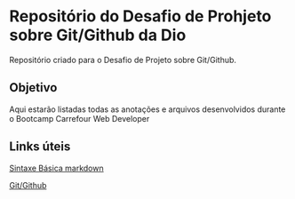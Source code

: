 # Repositório do Desafio de Prohjeto sobre Git/Github da Dio
Repositório criado para o Desafio de Projeto sobre Git/Github.

## Objetivo

Aqui estarão listadas todas as anotações e arquivos desenvolvidos durante o Bootcamp Carrefour Web Developer

 ## Links úteis
 [Sintaxe Básica markdown](https://www.markdownguide.org/)
 
 [Git/Github](https://git-scm.com/downloads)
